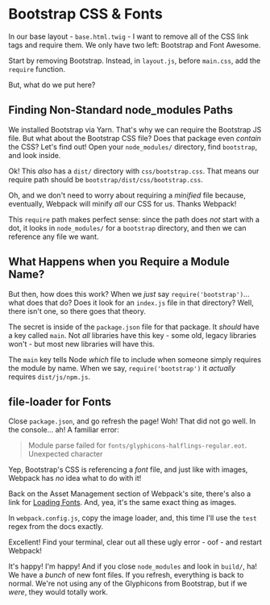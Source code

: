 # Bootstrap CSS & Fonts

In our base layout - `base.html.twig` - I want to remove all of the CSS link tags
and require them. We only have two left: Bootstrap and Font Awesome.

Start by removing Bootstrap. Instead, in `layout.js`, before `main.css`, add the
`require` function.

But, what do we put here?

## Finding Non-Standard node_modules Paths

We installed Bootstrap via Yarn. That's why we can require the Bootstrap JS file.
But what about the Bootstrap CSS file? Does that package even *contain* the CSS?
Let's find out! Open your `node_modules/` directory, find `bootstrap`, and look
inside.

Ok! This *also* has a `dist/` directory with `css/bootstrap.css`. That means our
require path should be `bootstrap/dist/css/bootstrap.css`. 

Oh, and we don't need to worry about requiring a *minified* file because, eventually,
Webpack will minify *all* our CSS for us. Thanks Webpack!

This `require` path makes perfect sense: since the path does *not* start with a dot,
it looks in `node_modules/` for a `bootstrap` directory, and then we can reference
any file we want.

## What Happens when you Require a Module Name?

But then, how does this work? When we *just* say `require('bootstrap')`... what
does that do? Does it look for an `index.js` file in that directory? Well, there
isn't one, so there goes that theory.

The secret is inside of the `package.json` file for that package. It *should* have
a key called `main`. Not *all* libraries have this key - some old, legacy libraries
won't - but most new libraries will have this.

The `main` key tells Node *which* file to include when someone simply requires
the module by name. When we say, `require('bootstrap')` it *actually* requires
`dist/js/npm.js`.

## file-loader for Fonts

Close `package.json`, and go refresh the page! Woh! That did not go well. In the
console... ah! A familiar error:

> Module parse failed for `fonts/glyphicons-halflings-regular.eot`.
> Unexpected character

Yep, Bootstrap's CSS is referencing a *font* file, and just like with images, Webpack
has *no* idea what to do with it!

Back on the Asset Management section of Webpack's site, there's also a link for
[Loading Fonts](https://webpack.js.org/guides/asset-management/#loading-fonts).
And, yea, it's the same exact thing as images.

In `webpack.config.js`, copy the image loader, and, this time I'll use the `test`
regex from the docs exactly.

Excellent! Find your terminal, clear out all these ugly error - oof - and restart
Webpack!

It's happy! I'm happy! And if you close `node_modules` and look in `build/`,
ha! We have a *bunch* of new font files. If you refresh, everything is back to
normal. We're not using any of the Glyphicons from Bootstrap, but if we *were*,
they would totally work.
